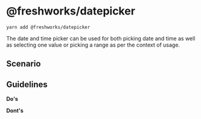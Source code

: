 @freshworks/datepicker
==============================================================================

```
yarn add @freshworks/datepicker
```

The date and time picker can be used for both picking date and time as well as selecting one value or picking a range as per the context of usage.


Scenario
------------------------------------------------------------------------------


Guidelines
------------------------------------------------------------------------------
**Do's**



**Dont's**



